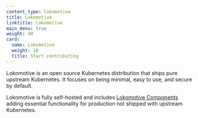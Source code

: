 ```yaml
---
content_type: lokomotive
title: Lokomotive
linktitle: Lokomotive
main_menu: true
weight: 40
card:
  name: Lokomotive
  weight: 10
  title: Start contributing
---
```


Lokomotive is an open source Kubernetes distribution that ships pure upstream
Kubernetes.
It focuses on being minimal, easy to use, and secure by default.

Lokomotive is fully self-hosted and includes [Lokomotive
Components](./concepts/components) adding essential functionality for production
not shipped with upstream Kubernetes.
